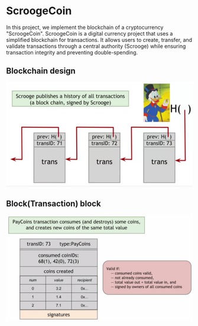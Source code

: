 # ScroogeCoin
In this project, we implement the blockchain of a cryptocurrency "ScroogeCoin".
ScroogeCoin is a digital currency project that uses a simplified blockchain for transactions. It allows users to create, transfer, and validate transactions through a central authority (Scrooge) while ensuring transaction integrity and preventing double-spending.

## Blockchain design
![images](images/blockchain.png)

## Block(Transaction) block
![img.png](images/block.png)